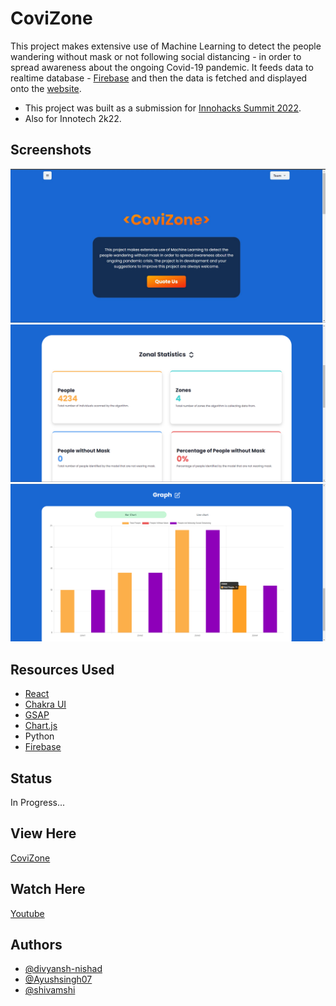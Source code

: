 # CoviZone

This project makes extensive use of Machine Learning to detect the people wandering without mask or not following social distancing - in order to spread awareness about the ongoing Covid-19 pandemic. It feeds data to realtime database - [Firebase](https://firebase.google.com/) and then the data is fetched and displayed onto the [website](https://prajesheleven.github.io/innohacks-db/).

- This project was built as a submission for [Innohacks Summit 2022](https://www.innohacks.live/).
- Also for Innotech 2k22.

## Screenshots

![Home](./assets/one.jpg?raw=true "Home Page")
![Zonal Statistics](./assets/two.png?raw=true "Zonal Statistics")
![Graph](./assets/three.png?raw=true "Graph")

## Resources Used

- [React](https://reactjs.org/)
- [Chakra UI](https://chakra-ui.com/)
- [GSAP](https://greensock.com/gsap/)
- [Chart.js](https://www.chartjs.org/)
- Python
- [Firebase](https://firebase.google.com/)

## Status

In Progress...

## View Here

[CoviZone](https://prajesheleven.github.io/innohacks-db/)

## Watch Here

[Youtube](https://youtu.be/Scd6E8pDcf0)

## Authors

- [@divyansh-nishad](https://github.com/divyansh-nishad)
- [@Ayushsingh07](https://github.com/Ayushsingh07)
- [@shivamshi](https://github.com/shivamshi)
